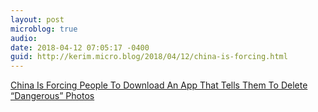 ```yaml
---
layout: post
microblog: true
audio: 
date: 2018-04-12 07:05:17 -0400
guid: http://kerim.micro.blog/2018/04/12/china-is-forcing.html
---
```

[China Is Forcing People To Download An App That Tells Them To Delete “Dangerous” Photos](https://www.buzzfeed.com/meghara/china-surveillance-app)
